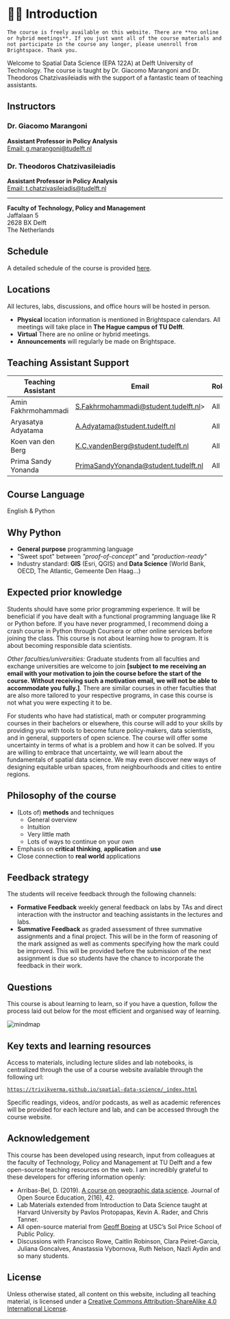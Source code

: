# 👋🏽 Introduction

```{admonition} IMPORTANT
The course is freely available on this website. There are **no online or hybrid meetings**. If you just want all of the course materials and not participate in the course any longer, please unenroll from Brightspace. Thank you.
```

Welcome to Spatial Data Science (EPA 122A) at Delft University of Technology. The course is taught by Dr. Giacomo Marangoni and Dr. Theodoros Chatzivasileiadis with the support of a fantastic team of teaching assistants.

## Instructors

### Dr. Giacomo Marangoni
**Assistant Professor in Policy Analysis**  
[Email: g.marangoni@tudelft.nl](mailto:g.marangoni@tudelft.nl)

### Dr. Theodoros Chatzivasileiadis
**Assistant Professor in Policy Analysis**  
[Email: t.chatzivasileiadis@tudelft.nl](mailto:t.chatzivasileiadis@tudelft.nl)

---

**Faculty of Technology, Policy and Management**  
Jaffalaan 5  
2628 BX Delft  
The Netherlands

## Schedule

A detailed schedule of the course is provided [here](introduction/schedule.md).

## Locations

All lectures, labs, discussions, and office hours will be hosted in person.

* **Physical** location information is mentioned in Brightspace calendars. All meetings will take place in **The Hague campus of TU Delft**.
* **Virtual** There are no online or hybrid meetings.
* **Announcements** will regularly be made on Brightspace.

## Teaching Assistant Support

| Teaching Assistant 	| Email                                  	| Role            	|
|--------------------	|----------------------------------------	|-----------------	|
| Amin Fakhrmohammadi     	| S.Fakhrmohammadi@student.tudelft.nl> 	| All             	|
| Aryasatya Adyatama    	| A.Adyatama@student.tudelft.nl      	| All
| Koen van den Berg    	| K.C.vandenBerg@student.tudelft.nl    	| All             	|
| Prima Sandy Yonanda    	| PrimaSandyYonanda@student.tudelft.nl     	| All             	|


## Course Language

English & Python

## Why Python

* **General purpose** programming language
* "Sweet spot" between *"proof-of-concept"* and *"production-ready"*
* Industry standard: **GIS** (Esri, QGIS) and **Data Science** (World Bank, OECD, The Atlantic, Gemeente Den Haag...)

## Expected prior knowledge

Students should have some prior programming experience. It will be beneficial if you have dealt with a functional programming language like R or Python before. If you have never programmed, I recommend doing a crash course in Python through Coursera or other online services before joining the class. This course is not about learning how to program. It is about becoming responsible data scientists.

_Other faculties/universities:_ Graduate students from all faculties and exchange universities are welcome to join **[subject to me receiving an email with your motivation to join the course before the start of the course. Without receiving such a motivation email, we will not be able to accommodate you fully.]**. There are similar courses in other faculties that are also more tailored to your respective programs, in case this course is not what you were expecting it to be.

For students who have had statistical, math or computer programming courses in their bachelors or elsewhere, this course will add to your skills by providing you with tools to become future policy-makers, data scientists, and in general, supporters of open science. The course will offer some uncertainty in terms of what is a problem and how it can be solved. If you are willing to embrace that uncertainty, we will learn about the fundamentals of spatial data science. We may even discover new ways of designing equitable urban spaces, from neighbourhoods and cities to entire regions.

## Philosophy of the course

- (Lots of) **methods** and techniques
    - General overview
    - Intuition
    - Very little math
    - Lots of ways to continue on your own
- Emphasis on **critical thinking**, **application** and **use**
- Close connection to **real world** applications

## Feedback strategy

The students will receive feedback through the following channels:

* **Formative Feedback** weekly general feedback on labs by TAs and direct interaction with the instructor and teaching assistants in the lectures and labs.
* **Summative Feedback** as graded assessment of three summative assignments and a final project. This will be in the form of reasoning of the mark assigned as well as comments specifying how the mark could be improved. This will be provided before the submission of the next assignment is due so students have the chance to incorporate the feedback in their work.

## Questions

This course is about learning to learn, so if you have a question, follow the process laid out below for the most efficient and organised way of learning.

 ![mindmap](introduction/mindmap.png)

## Key texts and learning resources

Access to materials, including lecture slides and lab notebooks, is centralized through the use of a course website available through the following url:

[`https://trivikverma.github.io/spatial-data-science/_index.html`](https://trivikverma.github.io/spatial-data-science/_index.html)

Specific readings, videos, and/or podcasts, as well as academic references will be provided for each lecture and lab, and can be accessed through the course website.

## Acknowledgement

This course has been developed using research, input from colleagues at the faculty of Technology, Policy and Management at TU Delft and a few open-source teaching resources on the web. I am incredibly grateful to these developers for offering information openly:

* Arribas-Bel, D. (2019). [A course on geographic data science](https://jose.theoj.org/papers/10.21105/jose.00042). Journal of Open Source Education, 2(16), 42.
* Lab Materials extended from Introduction to Data Science taught at Harvard University by Pavlos Protopapas, Kevin A. Rader, and Chris Tanner.
* All open-source material from [Geoff Boeing](https://geoffboeing.com/) at USC’s Sol Price School of Public Policy.
* Discussions with Francisco Rowe, Caitlin Robinson, Clara Peiret-Garcia, Juliana Goncalves, Anastassia Vybornova, Ruth Nelson, Nazli Aydin and so many students.

## License

Unless otherwise stated, all content on this website, including all teaching material, is licensed under a [Creative Commons Attribution-ShareAlike 4.0 International License](http://creativecommons.org/licenses/by-sa/4.0/).
